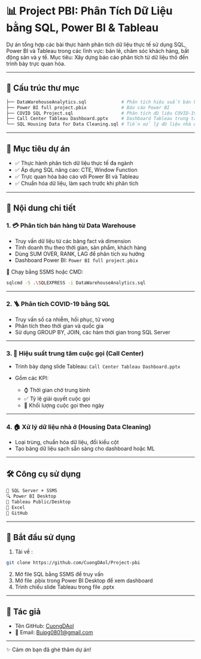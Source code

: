# 📊 Project PBI: Phân Tích Dữ Liệu bằng SQL, Power BI & Tableau

Dự án tổng hợp các bài thực hành phân tích dữ liệu thực tế sử dụng SQL, Power BI và Tableau trong các lĩnh vực: bán lẻ, chăm sóc khách hàng, bất động sản và y tế.
Mục tiêu: Xây dựng báo cáo phân tích từ dữ liệu thô đến trình bày trực quan hóa.

---

## 📁 Cấu trúc thư mục

```bash
├── DataWarehouseAnalytics.sql             # Phân tích hiệu suất bán hàng từ Data Warehouse
├── Power BI full project.pbix             # Báo cáo Power BI
├── COVID SQL Project.sql                  # Phân tích dữ liệu COVID-19
├── Call Center Tableau Dashboard.pptx     # Dashboard Tableau trung tâm cuộc gọi
└── SQL Housing Data for Data Cleaning.sql # Tiền xử lý dữ liệu nhà ở
```

---

## 🌟 Mục tiêu dự án

* ✅ Thực hành phân tích dữ liệu thực tế đa ngành
* ✅ Áp dụng SQL nâng cao: CTE, Window Function
* ✅ Trực quan hóa báo cáo với Power BI và Tableau
* ✅ Chuẩn hóa dữ liệu, làm sạch trước khi phân tích

---

## 🧰 Nội dung chi tiết

### 1. 💳 Phân tích bán hàng từ Data Warehouse

* Truy vấn dữ liệu từ các bảng fact và dimension
* Tính doanh thu theo thời gian, sản phẩm, khách hàng
* Dùng SUM OVER, RANK, LAG để phân tích xu hướng
* Dashboard Power BI: `Power BI full project.pbix`

🔧 Chạy bằng SSMS hoặc CMD:

```bash
sqlcmd -S .\SQLEXPRESS -i DataWarehouseAnalytics.sql
```

---

### 2. 🪜 Phân tích COVID-19 bằng SQL

* Truy vấn số ca nhiễm, hồi phục, tử vong
* Phân tích theo thời gian và quốc gia
* Sử dụng GROUP BY, JOIN, các hàm thời gian trong SQL Server

---

### 3. 📢 Hiệu suất trung tâm cuộc gọi (Call Center)

* Trình bày dạng slide Tableau: `Call Center Tableau Dashboard.pptx`
* Gồm các KPI:

  * ⌚️ Thời gian chờ trung bình
  * ✅ Tỷ lệ giải quyết cuộc gọi
  * 📆 Khối lượng cuộc gọi theo ngày

---

### 4. 🏠 Xử lý dữ liệu nhà ở (Housing Data Cleaning)

* Loại trùng, chuẩn hóa dữ liệu, đổi kiểu cột
* Tạo bảng dữ liệu sạch sẵn sàng cho dashboard hoặc ML

---

## 🛠️ Công cụ sử dụng

```bash
🔢 SQL Server + SSMS
🔍 Power BI Desktop
🔎 Tableau Public/Desktop
📇 Excel
🔸 GitHub
```

---

## 🚀 Bắt đầu sử dụng

1. Tải về :

```bash
git clone https://github.com/CuongDAol/Project-pbi
```

2. Mở file SQL bằng SSMS để truy vấn
3. Mở file .pbix trong Power BI Desktop để xem dashboard
4. Trình chiếu slide Tableau trong file .pptx

---

## 📅 Tác giả

* Tên GitHub: [CuongDAol](https://github.com/CuongDAol)
* 📧 Email: [Buipg0801@gmail.com](mailto:buipg0801@gmail.com)

---

✨ Cảm ơn bạn đã ghé thăm dự án!

